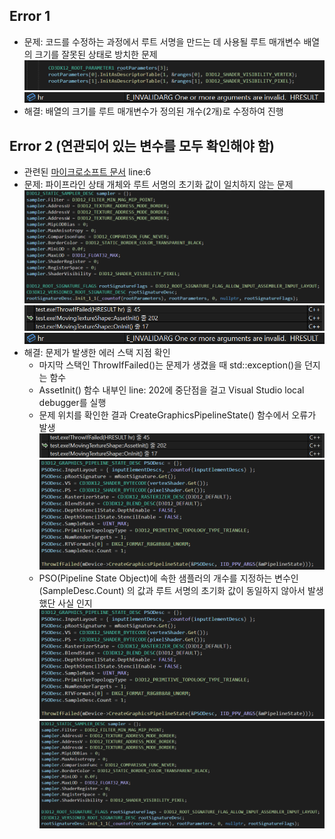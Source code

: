 ## Error 1
- 문제: 코드를 수정하는 과정에서 루트 서명을 만드는 데 사용될 루트 매개변수 배열의 크기를 잘못된 상태로 방치한 문제
<img src="https://github.com/mKangSH/Graphics_Study/blob/main/DirectX/Implementation/Result%20and%20Error/3.%20Moving%20Shape%20Populated%20by%20Texture/AllocateWrongArraySize.PNG" title=""></img>   
<img src="https://github.com/mKangSH/Graphics_Study/blob/main/DirectX/Implementation/Result%20and%20Error/3.%20Moving%20Shape%20Populated%20by%20Texture/E_INVALIDARG.PNG" title=""></img>  
- 해결: 배열의 크기를 루트 매개변수가 정의된 개수(2개)로 수정하여 진행

## Error 2 (연관되어 있는 변수를 모두 확인해야 함)
- 관련된 [마이크로소프트 문서](https://learn.microsoft.com/ko-kr/windows/win32/direct3d12/using-a-root-signature) line:6 
- 문제: 파이프라인 상태 개체와 루트 서명의 초기화 값이 일치하지 않는 문제     
<img src="https://github.com/mKangSH/Graphics_Study/blob/main/DirectX/Implementation/Result%20and%20Error/3.%20Moving%20Shape%20Populated%20by%20Texture/NotPopulateSamplerArgument.PNG" title=""></img>      
<img src="https://github.com/mKangSH/Graphics_Study/blob/main/DirectX/Implementation/Result%20and%20Error/3.%20Moving%20Shape%20Populated%20by%20Texture/CallingStack.PNG" title=""></img>      
<img src="https://github.com/mKangSH/Graphics_Study/blob/main/DirectX/Implementation/Result%20and%20Error/3.%20Moving%20Shape%20Populated%20by%20Texture/E_INVALIDARG.PNG" title=""></img>   
- 해결: 문제가 발생한 에러 스택 지점 확인   
    - 마지막 스택인 ThrowIfFailed()는 문제가 생겼을 때 std::exception()을 던지는 함수   
    - AssetInit() 함수 내부인 line: 202에 중단점을 걸고 Visual Studio local debugger를 실행   
    - 문제 위치를 확인한 결과 CreateGraphicsPipelineState() 함수에서 오류가 발생
      <img src="https://github.com/mKangSH/Graphics_Study/blob/main/DirectX/Implementation/Result%20and%20Error/3.%20Moving%20Shape%20Populated%20by%20Texture/CallingStack.PNG" title=""></img>    
      <img src="https://github.com/mKangSH/Graphics_Study/blob/main/DirectX/Implementation/Result%20and%20Error/3.%20Moving%20Shape%20Populated%20by%20Texture/CreateGraphicsPipelineState.PNG" title=""></img>    
    - PSO(Pipeline State Object)에 속한 샘플러의 개수를 지정하는 변수인 (SampleDesc.Count) 의 값과 루트 서명의 초기화 값이 동일하지 않아서 발생했단 사실 인지   
      <img src="https://github.com/mKangSH/Graphics_Study/blob/main/DirectX/Implementation/Result%20and%20Error/3.%20Moving%20Shape%20Populated%20by%20Texture/CreateGraphicsPipelineState.PNG" title=""></img>     
      <img src="https://github.com/mKangSH/Graphics_Study/blob/main/DirectX/Implementation/Result%20and%20Error/3.%20Moving%20Shape%20Populated%20by%20Texture/NotPopulateSamplerArgument.PNG" title=""></img>
